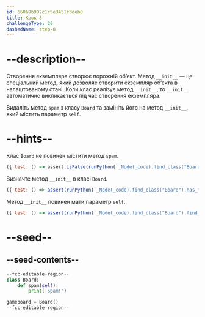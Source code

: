 ```yaml
---
id: 66069b992c1c5e3451f3deb0
title: Крок 8
challengeType: 20
dashedName: step-8
---
```


# --description--

Створення екземпляра створює порожній об’єкт. Метод `__init__` — це спеціальний метод, який дозволяє створити екземпляр об’єкта в налаштованому стані. Коли клас реалізує метод `__init__`, то `__init__` автоматично викликається під час створення екземпляра.

Видаліть метод `spam` з класу `Board` та замініть його на метод `__init__`, який містить параметр `self`.

# --hints--

Клас `Board` не повинен містити метод `spam`.

```js
({ test: () => assert.isFalse(runPython(`_Node(_code).find_class("Board").has_function("spam")`)) })
```

Визначте метод `__init__` в класі `Board`.

```js
({ test: () => assert(runPython(`_Node(_code).find_class("Board").has_function("__init__")`)) })
```

Метод `__init__` повинен мати параметр `self`.

```js
({ test: () => assert(runPython(`_Node(_code).find_class("Board").find_function("__init__").has_args("self")`)) })
```

# --seed--

## --seed-contents--

```py
--fcc-editable-region--
class Board:
    def spam(self):
        print('Spam!')

gameboard = Board()
--fcc-editable-region--
```
